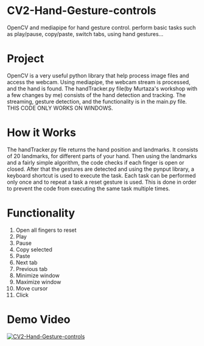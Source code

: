 # CV2-Hand-Gesture-controls
OpenCV and mediapipe for hand gesture control. perform basic tasks such as play/pause, copy/paste, switch tabs, using hand gestures...
# Project
OpenCV is a very useful python library that help process image files and access the webcam. Using mediapipe, the webcam stream is processed, and the hand is found. The handTracker.py file(by Murtaza's workshop with a few changes by me) consists of the hand detection and tracking. The streaming, gesture detection, and the functionality is in the main.py file. THIS CODE ONLY WORKS ON WINDOWS.
# How it Works
The handTracker.py file returns the hand position and landmarks. It consists of 20 landmarks, for different parts of your hand. Then using the landmarks and a fairly simple algorithm, the code checks if each finger is open or closed. After that the gestures are detected and using the pynput library, a keyboard shortcut is used to execute the task. Each task can be performed only once and to repeat a task a reset gesture is used. This is done in order to prevent the code from executing the same task multiple times.
# Functionality
1. Open all fingers to reset
2. Play
3. Pause
4. Copy selected
5. Paste
6. Next tab
7. Previous tab
8. Minimize window
9. Maximize window
10. Move cursor
11. Click
# Demo Video
[![CV2-Hand-Gesture-controls](https://img.youtube.com/vi/O2JaNA2f2qk/0.jpg)](https://www.youtube.com/watch?v=O2JaNA2f2qk)

